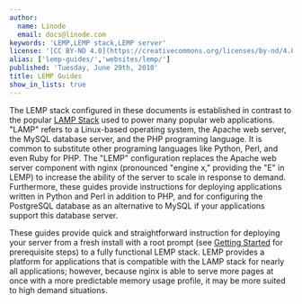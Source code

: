 ```yaml
---
author:
  name: Linode
  email: docs@linode.com
keywords: 'LEMP,LEMP stack,LEMP server'
license: '[CC BY-ND 4.0](https://creativecommons.org/licenses/by-nd/4.0)'
alias: ['lemp-guides/','websites/lemp/']
published: 'Tuesday, June 29th, 2010'
title: LEMP Guides
show_in_lists: true
---
```


The LEMP stack configured in these documents is established in contrast to the popular [LAMP Stack](/docs/lamp-guides/) used to power many popular web applications. "LAMP" refers to a Linux-based operating system, the Apache web server, the MySQL database server, and the PHP programing language. It is common to substitute other programing languages like Python, Perl, and even Ruby for PHP. The "LEMP" configuration replaces the Apache web server component with nginx (pronounced "engine x," providing the "E" in LEMP) to increase the ability of the server to scale in response to demand. Furthermore, these guides provide instructions for deploying applications written in Python and Perl in addition to PHP, and for configuring the PostgreSQL database as an alternative to MySQL if your applications support this database server.

These guides provide quick and straightforward instruction for deploying your server from a fresh install with a root prompt (see [Getting Started](/docs/getting-started/) for prerequisite steps) to a fully functional LEMP stack. LEMP provides a platform for applications that is compatible with the LAMP stack for nearly all applications; however, because nginx is able to serve more pages at once with a more predictable memory usage profile, it may be more suited to high demand situations.

